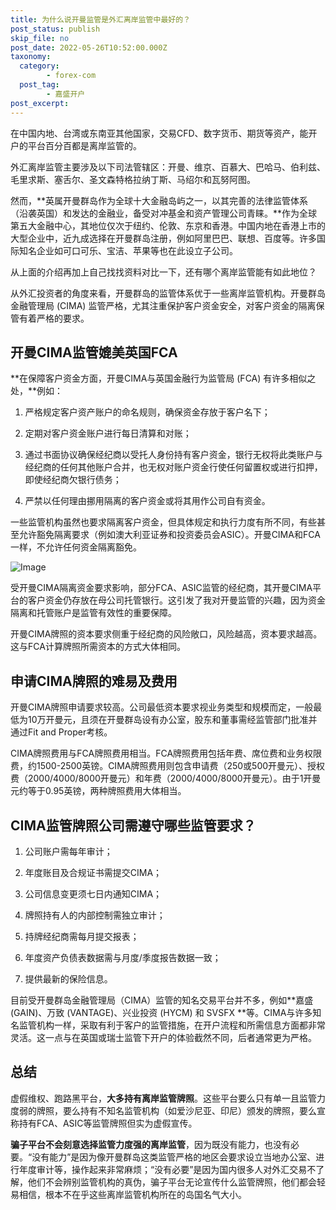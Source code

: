 ```yaml
---
title: 为什么说开曼监管是外汇离岸监管中最好的？
post_status: publish
skip_file: no
post_date: 2022-05-26T10:52:00.000Z
taxonomy:
  category:
        - forex-com
  post_tag:
        - 嘉盛开户
post_excerpt: 
---
```

在中国内地、台湾或东南亚其他国家，交易CFD、数字货币、期货等资产，能开户的平台百分百都是离岸监管的。

外汇离岸监管主要涉及以下司法管辖区：开曼、维京、百慕大、巴哈马、伯利兹、毛里求斯、塞舌尔、圣文森特格拉纳丁斯、马绍尔和瓦努阿图。

然而，**英属开曼群岛作为全球十大金融岛屿之一，以其完善的法律监管体系（沿袭英国）和发达的金融业，备受对冲基金和资产管理公司青睐。**作为全球第五大金融中心，其地位仅次于纽约、伦敦、东京和香港。中国内地在香港上市的大型企业中，近九成选择在开曼群岛注册，例如阿里巴巴、联想、百度等。许多国际知名企业如可口可乐、宝洁、苹果等也在此设立子公司。

从上面的介绍再加上自己找找资料对比一下，还有哪个离岸监管能有如此地位？

从外汇投资者的角度来看，开曼群岛的监管体系优于一些离岸监管机构。开曼群岛金融管理局 (CIMA) 监管严格，尤其注重保护客户资金安全，对客户资金的隔离保管有着严格的要求。

## 开曼CIMA监管媲美英国FCA

**在保障客户资金方面，开曼CIMA与英国金融行为监管局 (FCA) 有许多相似之处，**例如：

1. 严格规定客户资产账户的命名规则，确保资金存放于客户名下；

1. 定期对客户资金账户进行每日清算和对账；

1. 通过书面协议确保经纪商以受托人身份持有客户资金，银行无权将此类账户与经纪商的任何其他账户合并，也无权对账户资金行使任何留置权或进行扣押，即使经纪商欠银行债务；

1. 严禁以任何理由挪用隔离的客户资金或将其用作公司自有资金。

一些监管机构虽然也要求隔离客户资金，但具体规定和执行力度有所不同，有些甚至允许豁免隔离要求（例如澳大利亚证券和投资委员会ASIC）。开曼CIMA和FCA一样，不允许任何资金隔离豁免。

![Image](https://prod-files-secure.s3.us-west-2.amazonaws.com/39ed1227-6d7d-4570-be36-9ccd4a2c4241/bd849744-3fcb-4a37-8312-357962c8f065/image.png?X-Amz-Algorithm=AWS4-HMAC-SHA256&X-Amz-Content-Sha256=UNSIGNED-PAYLOAD&X-Amz-Credential=ASIAZI2LB466XM5PVHJB%2F20250923%2Fus-west-2%2Fs3%2Faws4_request&X-Amz-Date=20250923T161350Z&X-Amz-Expires=3600&X-Amz-Security-Token=IQoJb3JpZ2luX2VjEMD%2F%2F%2F%2F%2F%2F%2F%2F%2F%2FwEaCXVzLXdlc3QtMiJHMEUCIQCBlJ2hzcrdPggf1ig1wUqAEAkumvZOn8JY4Llpl5EaigIgNBGer6bkB3pf59rJg3RWmgGjnQb5MfLwUrNoezZGuGoq%2FwMISRAAGgw2Mzc0MjMxODM4MDUiDKpPMcohveo0%2BR53xircAwy7UnLqLVGS8L9NlqEUWyqZa8Jk7xbkxWyZiEBzN16ERUvBdmeah4j2UN0a7E%2BM77iZf0hJqPs9e8qjSHwycdRf7mqk1fSWCqUDQOM%2BNW3zTbpF1yxeufmO%2FCrpcixaB%2FYAPJZ7sLPQC3ybfX8fOo0J725ynSqdJkv7pfir58USFvvkF2IZYFYBcVppgwXT8h%2BxSMBUwhDh57Cs1Du5M7MLoo%2Fe6j4BCO1l7tlod9OcUjI7oAkfGpUvrG4X%2F79DW7nnoYfB716IDpF95DmzDJ9%2FQY9JHnhvBsP5vBfrTJgScQ8pWrmz8F0tS21B7OVRDh2EFyiegwaehH90jB1QtCkUnme0oiDV96BH3QyMIIWfzPGO0jRSEyKIjoU03IRUM03bkApyM7SrP8S%2FHTNxnRvT3nexVXHzJQd5qwO%2FngEDOLI9PJhMdpg0BpFpzdpfBsTGThfMiLkepw6vv56kLp9wV%2Bkf0Ysn7b72CTW5yYcsbPSewwA95V3pyLJVDLdu%2F3b9tKbHR1b91VKhudxLSZgnjVmILlnPJbVdJRgSPF5JjJJ8qcgWGWKLOTYPgwknQF%2BlRmoxSDdOyFPiKK6pZwfLvGGvFFgxCBR5zcLODphD3jS6wEJpDX5PddxxMO77ysYGOqUBqYu0DhKcivcMmeYuOYKY%2F38p52wb5qZBAtIRqUMK3WKPErkzj5ZtCVNyHRbHncOpqy8qLxz%2FRW88RegLC6EJrlrzva%2Bo7uX8vKG9MtGSoOX%2F1xFFMZxLMOZ6vCbBaXGw4%2FxMhz69FDWY%2BL%2BuvmYdIninxJQ24pQcouFB5NaXOYrQkjChfVlxU8k%2FErqMOyU8vHBz87LKj2CcLDdN94t6VdVUNQA6&X-Amz-Signature=0958fd3d1f805bf12d254f28139829778e3c1d59dfce3cf911f5a48410d6514f&X-Amz-SignedHeaders=host&x-amz-checksum-mode=ENABLED&x-id=GetObject)

受开曼CIMA隔离资金要求影响，部分FCA、ASIC监管的经纪商，其开曼CIMA平台的客户资金仍存放在母公司托管银行。这引发了我对开曼监管的兴趣，因为资金隔离和托管账户是监管有效性的重要保障。

开曼CIMA牌照的资本要求侧重于经纪商的风险敞口，风险越高，资本要求越高。这与FCA计算牌照所需资本的方式大体相同。

## **申请CIMA牌照的难易及费用**

开曼CIMA牌照申请要求较高。公司最低资本要求视业务类型和规模而定，一般最低为10万开曼元，且须在开曼群岛设有办公室，股东和董事需经监管部门批准并通过Fit and Proper考核。

CIMA牌照费用与FCA牌照费用相当。FCA牌照费用包括年费、席位费和业务权限费，约1500-2500英镑。CIMA牌照费用则包含申请费（250或500开曼元）、授权费（2000/4000/8000开曼元）和年费（2000/4000/8000开曼元）。由于1开曼元约等于0.95英镑，两种牌照费用大体相当。

## CIMA监管牌照公司需遵守哪些监管要求？

1. 公司账户需每年审计；

1. 年度账目及合规证书需提交CIMA；

1. 公司信息变更须七日内通知CIMA；

1. 牌照持有人的内部控制需独立审计；

1. 持牌经纪商需每月提交报表；

1. 年度资产负债表数据需与月度/季度报告数据一致；

1. 提供最新的保险信息。

目前受开曼群岛金融管理局（CIMA）监管的知名交易平台并不多，例如**嘉盛 (GAIN)、万致 (VANTAGE)、兴业投资 (HYCM) 和 SVSFX **等。CIMA与许多知名监管机构一样，采取有利于客户的监管措施，在开户流程和所需信息方面都非常灵活。这一点与在英国或瑞士监管下开户的体验截然不同，后者通常更为严格。

## 总结

虚假维权、跑路黑平台，**大多持有离岸监管牌照**。这些平台要么只有单一且监管力度弱的牌照，要么持有不知名监管机构（如爱沙尼亚、印尼）颁发的牌照，要么宣称持有FCA、ASIC等监管牌照但实为虚假宣传。

**骗子平台不会刻意选择监管力度强的离岸监管**，因为既没有能力，也没有必要。“没有能力”是因为像开曼群岛这类监管严格的地区会要求设立当地办公室、进行年度审计等，操作起来非常麻烦；“没有必要”是因为国内很多人对外汇交易不了解，他们不会辨别监管机构的真伪，骗子平台无论宣传什么监管牌照，他们都会轻易相信，根本不在乎这些离岸监管机构所在的岛国名气大小。